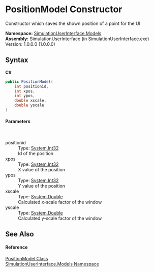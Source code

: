 # PositionModel Constructor 
 

Constructor which saves the shown position of a point for the UI

**Namespace:**&nbsp;<a href="65763977-2250-51c1-3f4f-8c5da206e5aa">SimulationUserInterface.Models</a><br />**Assembly:**&nbsp;SimulationUserInterface (in SimulationUserInterface.exe) Version: 1.0.0.0 (1.0.0.0)

## Syntax

**C#**<br />
``` C#
public PositionModel(
	int positionid,
	int xpos,
	int ypos,
	double xscale,
	double yscale
)
```


#### Parameters
&nbsp;<dl><dt>positionid</dt><dd>Type: <a href="http://msdn2.microsoft.com/en-us/library/td2s409d" target="_blank">System.Int32</a><br />Id of the position</dd><dt>xpos</dt><dd>Type: <a href="http://msdn2.microsoft.com/en-us/library/td2s409d" target="_blank">System.Int32</a><br />X value of the position</dd><dt>ypos</dt><dd>Type: <a href="http://msdn2.microsoft.com/en-us/library/td2s409d" target="_blank">System.Int32</a><br />Y value of the position</dd><dt>xscale</dt><dd>Type: <a href="http://msdn2.microsoft.com/en-us/library/643eft0t" target="_blank">System.Double</a><br />Calculated x-scale factor of the window</dd><dt>yscale</dt><dd>Type: <a href="http://msdn2.microsoft.com/en-us/library/643eft0t" target="_blank">System.Double</a><br />Calculated y-scale factor of the window</dd></dl>

## See Also


#### Reference
<a href="b1a3086b-541e-a9a7-af92-5568e801e2db">PositionModel Class</a><br /><a href="65763977-2250-51c1-3f4f-8c5da206e5aa">SimulationUserInterface.Models Namespace</a><br />